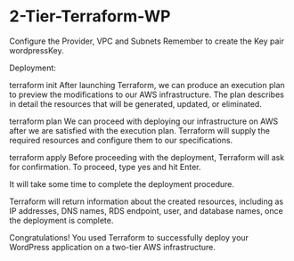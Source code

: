 # 2-Tier-Terraform-WP
Configure the Provider, VPC and Subnets
Remember to create the Key pair wordpressKey.

Deployment:

terraform init
After launching Terraform, we can produce an execution plan to preview the modifications to our AWS infrastructure. The plan describes in detail the resources that will be generated, updated, or eliminated.

terraform plan
We can proceed with deploying our infrastructure on AWS after we are satisfied with the execution plan. Terraform will supply the required resources and configure them to our specifications.

terraform apply
Before proceeding with the deployment, Terraform will ask for confirmation. To proceed, type yes and hit Enter.

It will take some time to complete the deployment procedure.

Terraform will return information about the created resources, including as IP addresses, DNS names, RDS endpoint, user, and database names, once the deployment is complete.

Congratulations! You used Terraform to successfully deploy your WordPress application on a two-tier AWS infrastructure.